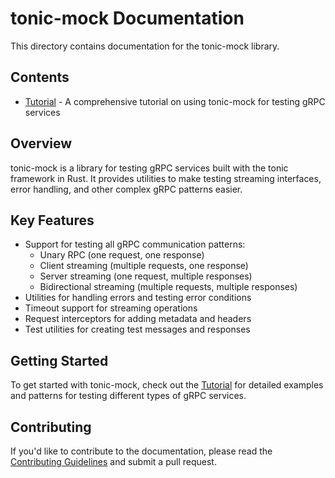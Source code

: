 # tonic-mock Documentation

This directory contains documentation for the tonic-mock library.

## Contents

- [Tutorial](tutorial.md) - A comprehensive tutorial on using tonic-mock for testing gRPC services

## Overview

tonic-mock is a library for testing gRPC services built with the tonic framework in Rust. It provides utilities to make testing streaming interfaces, error handling, and other complex gRPC patterns easier.

## Key Features

- Support for testing all gRPC communication patterns:
  - Unary RPC (one request, one response)
  - Client streaming (multiple requests, one response)
  - Server streaming (one request, multiple responses)
  - Bidirectional streaming (multiple requests, multiple responses)
- Utilities for handling errors and testing error conditions
- Timeout support for streaming operations
- Request interceptors for adding metadata and headers
- Test utilities for creating test messages and responses

## Getting Started

To get started with tonic-mock, check out the [Tutorial](tutorial.md) for detailed examples and patterns for testing different types of gRPC services.

## Contributing

If you'd like to contribute to the documentation, please read the [Contributing Guidelines](../CONTRIBUTING.md) and submit a pull request.
